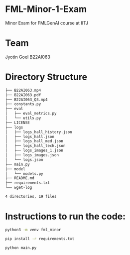 # FML-Minor-1-Exam
Minor Exam for FMLGenAI course at IITJ

# Team 
Jyotin Goel B22AI063

# Directory Structure

```bash
├── B22AI063.mp4
├── B22AI063.pdf
├── B22AI063_Q3.mp4
├── constants.py
├── eval
│   ├── eval_metrics.py
│   └── utils.py
├── LICENSE
├── logs
│   ├── logs_hall_history.json
│   ├── logs_hall.json
│   ├── logs_hall_med.json
│   ├── logs_hall_tech.json
│   ├── logs_images_1.json
│   ├── logs_images.json
│   └── logs.json
├── main.py
├── model
│   └── models.py
├── README.md
├── requirements.txt
└── wget-log

4 directories, 19 files
```

# Instructions to run the code:

```bash
python3 -m venv fml_minor
```

```bash
pip install -r requirements.txt
```

```bash
python main.py
```
